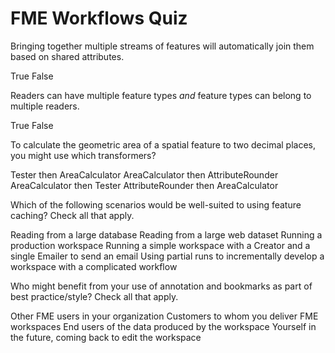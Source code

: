 # FME Workflows Quiz

<quiz name="">
  <question>
    <p>
    Bringing together multiple streams of features will automatically join them based on shared attributes.
    </p>
    <answer>True</answer>
    <answer correct>False</answer>
  </question>
  <question>
    <p>
    Readers can have multiple feature types <i>and</i> feature types can belong to multiple readers.
    </p>
    <answer>True</answer>
    <answer correct>False</answer>
  </question>
  <question>
    <p>
    To calculate the geometric area of a spatial feature to two decimal places, you might use which transformers?
    </p>
    <answer>Tester then AreaCalculator</answer>
    <answer correct>AreaCalculator then AttributeRounder</answer>
    <answer>AreaCalculator then Tester</answer>
    <answer>AttributeRounder then AreaCalculator</answer>
  </question>
  <question multiple>
    <p>
    Which of the following scenarios would be well-suited to using feature caching? Check all that apply.
    </p>
    <answer correct>Reading from a large database</answer>
    <answer correct>Reading from a large web dataset</answer>
    <answer>Running a production workspace</answer>
    <answer>Running a simple workspace with a Creator and a single Emailer to send an email</answer>
    <answer correct>Using partial runs to incrementally develop a workspace with a complicated workflow</answer>
  </question>
  <question multiple>
    <p>
    Who might benefit from your use of annotation and bookmarks as part of best practice/style? Check all that apply.
    </p>
    <answer correct>Other FME users in your organization</answer>
    <answer correct>Customers to whom you deliver FME workspaces</answer>
    <answer>End users of the data produced by the workspace</answer>
    <answer correct>Yourself in the future, coming back to edit the workspace</answer>
  </question>
</quiz>
